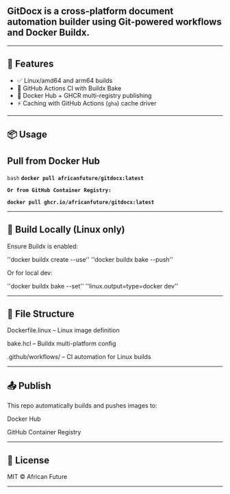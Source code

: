 ## GitDocx is a cross-platform document automation builder using Git-powered workflows and Docker Buildx.

---

## 🚀 Features

- ✅ Linux/amd64 and arm64 builds
- 🔁 GitHub Actions CI with Buildx Bake
- 🐋 Docker Hub + GHCR multi-registry publishing
- ⚡ Caching with GitHub Actions (`gha`) cache driver

---

## 📦 Usage

## Pull from Docker Hub

```bash```
**```docker pull africanfuture/gitdocx:latest```**

**```Or from GitHub Container Registry:```**

**```docker pull ghcr.io/africanfuture/gitdocx:latest```**


---



## 🔧 Build Locally (Linux only)

Ensure Buildx is enabled:

''docker buildx create --use''
''docker buildx bake --push''

Or for local dev:

''docker buildx bake --set'' ''linux.output=type=docker dev''

---



## 📁 File Structure

Dockerfile.linux – Linux image definition

bake.hcl – Buildx multi-platform config

.github/workflows/ – CI automation for Linux builds

---


## 📤 Publish

This repo automatically builds and pushes images to:

Docker Hub

GitHub Container Registry

---


## 📜 License

MIT © African Future

---



